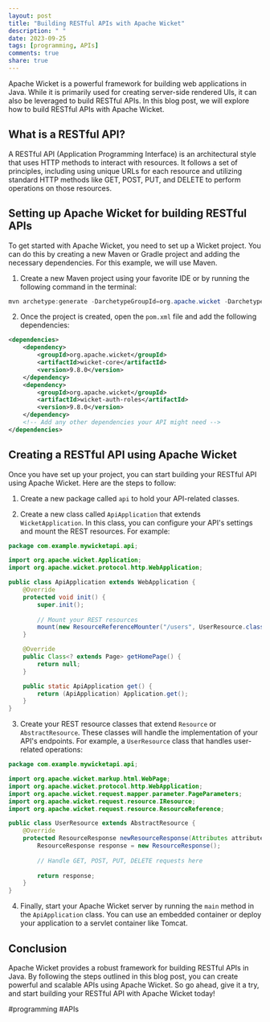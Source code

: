 ```yaml
---
layout: post
title: "Building RESTful APIs with Apache Wicket"
description: " "
date: 2023-09-25
tags: [programming, APIs]
comments: true
share: true
---
```


Apache Wicket is a powerful framework for building web applications in Java. While it is primarily used for creating server-side rendered UIs, it can also be leveraged to build RESTful APIs. In this blog post, we will explore how to build RESTful APIs with Apache Wicket.

## What is a RESTful API?

A RESTful API (Application Programming Interface) is an architectural style that uses HTTP methods to interact with resources. It follows a set of principles, including using unique URLs for each resource and utilizing standard HTTP methods like GET, POST, PUT, and DELETE to perform operations on those resources.

## Setting up Apache Wicket for building RESTful APIs

To get started with Apache Wicket, you need to set up a Wicket project. You can do this by creating a new Maven or Gradle project and adding the necessary dependencies. For this example, we will use Maven.

1. Create a new Maven project using your favorite IDE or by running the following command in the terminal:

```java
mvn archetype:generate -DarchetypeGroupId=org.apache.wicket -DarchetypeArtifactId=wicket-archetype-quickstart -DarchetypeVersion=9.8.0 -DgroupId=com.example -DartifactId=my-wicket-api
```

2. Once the project is created, open the `pom.xml` file and add the following dependencies:

```xml
<dependencies>
    <dependency>
        <groupId>org.apache.wicket</groupId>
        <artifactId>wicket-core</artifactId>
        <version>9.8.0</version>
    </dependency>
    <dependency>
        <groupId>org.apache.wicket</groupId>
        <artifactId>wicket-auth-roles</artifactId>
        <version>9.8.0</version>
    </dependency>
    <!-- Add any other dependencies your API might need -->
</dependencies>
```

## Creating a RESTful API using Apache Wicket

Once you have set up your project, you can start building your RESTful API using Apache Wicket. Here are the steps to follow:

1. Create a new package called `api` to hold your API-related classes.

2. Create a new class called `ApiApplication` that extends `WicketApplication`. In this class, you can configure your API's settings and mount the REST resources. For example:

```java
package com.example.mywicketapi.api;

import org.apache.wicket.Application;
import org.apache.wicket.protocol.http.WebApplication;

public class ApiApplication extends WebApplication {
    @Override
    protected void init() {
        super.init();
        
        // Mount your REST resources
        mount(new ResourceReferenceMounter("/users", UserResource.class));
    }

    @Override
    public Class<? extends Page> getHomePage() {
        return null;
    }

    public static ApiApplication get() {
        return (ApiApplication) Application.get();
    }
}
```

3. Create your REST resource classes that extend `Resource` or `AbstractResource`. These classes will handle the implementation of your API's endpoints. For example, a `UserResource` class that handles user-related operations:

```java
package com.example.mywicketapi.api;

import org.apache.wicket.markup.html.WebPage;
import org.apache.wicket.protocol.http.WebApplication;
import org.apache.wicket.request.mapper.parameter.PageParameters;
import org.apache.wicket.request.resource.IResource;
import org.apache.wicket.request.resource.ResourceReference;

public class UserResource extends AbstractResource {
    @Override
    protected ResourceResponse newResourceResponse(Attributes attributes) {
        ResourceResponse response = new ResourceResponse();
        
        // Handle GET, POST, PUT, DELETE requests here
        
        return response;
    }
}
```

4. Finally, start your Apache Wicket server by running the `main` method in the `ApiApplication` class. You can use an embedded container or deploy your application to a servlet container like Tomcat.

## Conclusion

Apache Wicket provides a robust framework for building RESTful APIs in Java. By following the steps outlined in this blog post, you can create powerful and scalable APIs using Apache Wicket. So go ahead, give it a try, and start building your RESTful API with Apache Wicket today!

#programming #APIs